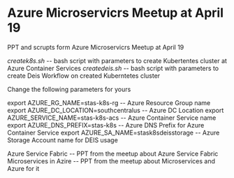 # Azure Microservicrs Meetup at April 19

PPT and scrupts form Azure Microservicrs Meetup at April 19

*createk8s.sh* -- bash script with parameters to create Kubertentes cluster at Azure Container Services
*createdeis.sh* -- bash script with parameters to create Deis Workflow on created Kuberntetes cluster

Change the following parameters for yours

export AZURE_RG_NAME=stas-k8s-rg			-- Azure Resource Group name 
export AZURE_DC_LOCATION=southcentralus		-- Azure DC Location
export AZURE_SERVICE_NAME=stas-k8s-acs		-- Azure Container Service name
export AZURE_DNS_PREFIX=stas-k8s			-- Azure DNS Prefix for Azure Container Service
export AZURE_SA_NAME=stask8sdeisstorage		-- Azure Storage Account name for DEIS usage

Azure Service Fabric -- PPT from the meetup about Azure Service Fabric
Microservices in Azire -- PPT from the meetup about Microservices and Azure for it

